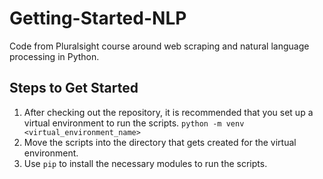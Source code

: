 # Getting-Started-NLP
Code from Pluralsight course around web scraping and natural language processing in Python.

## Steps to Get Started
1) After checking out the repository, it is recommended that you set up a virtual environment to run the scripts.
   ```python -m venv <virtual_environment_name>```
2) Move the scripts into the directory that gets created for the virtual environment.
3) Use ```pip``` to install the necessary modules to run the scripts.

